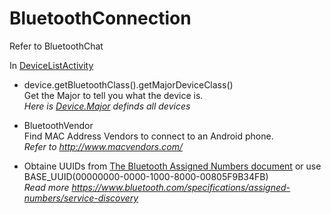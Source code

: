# BluetoothConnection
Refer to BluetoothChat

In [DeviceListActivity]

 - device.getBluetoothClass().getMajorDeviceClass()     
Get the Major to tell you what the device is.       
*Here is [Device.Major] definds all devices*
 - BluetoothVendor        
Find MAC Address Vendors to connect to an Android phone.        
*Refer to http://www.macvendors.com/*

 - Obtaine UUIDs from [The Bluetooth Assigned Numbers document] or use BASE_UUID(00000000-0000-1000-8000-00805F9B34FB)        
*Read more https://www.bluetooth.com/specifications/assigned-numbers/service-discovery*

[DeviceListActivity]: <https://github.com/JetAircraft/BluetoothConnection/blob/master/app/src/main/java/tw/com/softworld/bluetoothconnection/DeviceListActivity.java>
[Device.Major]:<https://developer.android.com/reference/android/bluetooth/BluetoothClass.Device.Major.html>
[The Bluetooth Assigned Numbers document]:<http://www.bluetooth.org/foundry/assignnumb/document/service_discovery>
